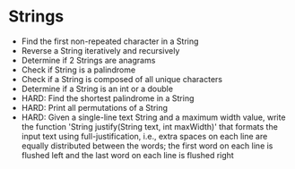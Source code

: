 <h1>Strings</h1>

+ Find the first non-repeated character in a String
+ Reverse a String iteratively and recursively
+ Determine if 2 Strings are anagrams
+ Check if String is a palindrome
+ Check if a String is composed of all unique characters
+ Determine if a String is an int or a double
+ HARD: Find the shortest palindrome in a String
+ HARD: Print all permutations of a String
+ HARD: Given a single-line text String and a maximum width value, write the function 'String justify(String text, int maxWidth)' 
that formats the input text using full-justification, i.e., extra spaces on each line are equally distributed between 
the words; the first word on each line is flushed left and the last word on each line is flushed right
